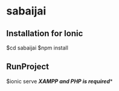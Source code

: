 # sabaijai
## Installation for Ionic 
$cd sabaijai
$npm install
## RunProject
$ionic serve
***XAMPP and PHP is required****
